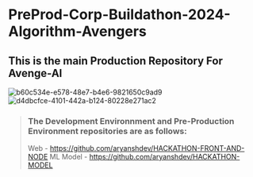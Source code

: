# PreProd-Corp-Buildathon-2024-Algorithm-Avengers
## This is the main Production Repository For Avenge-AI
![b60c534e-e578-48e7-b4e6-9821650c9ad9](https://github.com/user-attachments/assets/25c6edfc-c8a7-40c4-aa3f-cdb6581d449f)
![d4dbcfce-4101-442a-b124-80228e271ac2](https://github.com/user-attachments/assets/5179cb35-3dd8-48be-87dc-bbf99c7aad3c)

> ### The Development Environnment and Pre-Production Environment repositories are as follows:
> Web - https://github.com/aryanshdev/HACKATHON-FRONT-AND-NODE
> ML Model - https://github.com/aryanshdev/HACKATHON-MODEL
